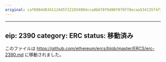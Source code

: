 ```yaml
---
original: caf8984d6341124d5f221934004ccadb678f9d80f870ff8ecaa534135f4f314b
---
```


---
eip: 2390
category: ERC
status: 移動済み
---

このファイルは https://github.com/ethereum/ercs/blob/master/ERCS/erc-2390.md に移動されました。
